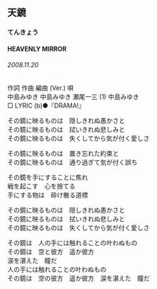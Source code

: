 ## 天鏡
#### てんきょう
#### HEAVENLY MIRROR
###### 2008.11.20


作詞  作曲  編曲 (Ver.)   唄   
中島みゆき   中島みゆき   瀬尾一三 (1)  中島みゆき   
□ LYRIC (b)●『DRAMA!』   
   
その鏡に映るものは　隠しきれぬ愚かさと   
その鏡に映るものは　拭いきれぬ悲しみと   
その鏡に映るものは　失くしてから気が付く愛しさ   
   
その鏡に映るものは　置き忘れた約束と   
その鏡に映るものは　通り過ぎて気が付く誤ち   
   
その鏡を手にすることに焦れ   
戦を起こす　心を捨てる   
手にする物は　砕け散る道標   
   
その鏡に映るものは　隠しきれぬ愚かさと   
その鏡に映るものは　拭いきれぬ悲しみと   
その鏡に映るものは　失くしてから気が付く愛しさ   
   
その鏡は　人の手には触れることの叶わぬもの   
その鏡は　空と彼方　遥か彼方   
涙を湛えた　瞳だ   
人の手には触れることの叶わぬもの   
その鏡は　空の彼方　遥か彼方　涙を湛えた　瞳だ   
